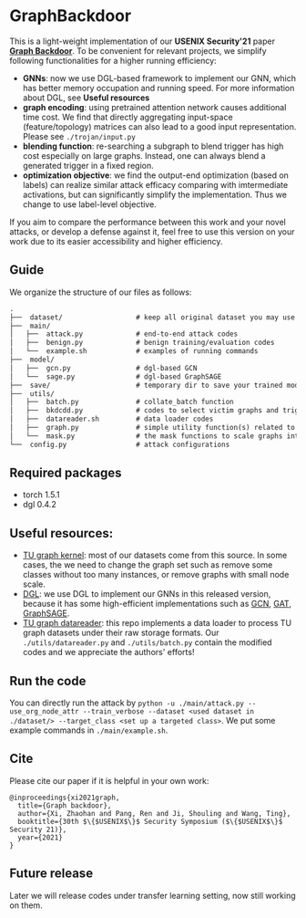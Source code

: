 # GraphBackdoor

This is a light-weight implementation of our **USENIX Security'21** paper **[Graph Backdoor](https://arxiv.org/abs/2006.11890)**. To be convenient for relevant projects, we simplify following functionalities for a higher running efficiency:

- **GNNs**: now we use DGL-based framework to implement our GNN, which has better memory occupation and running speed. For more information about DGL, see **Useful resources**
- **graph encoding**: using pretrained attention network causes additional time cost. We find that directly aggregating input-space (feature/topology) matrices can also lead to a good input representation. Please see `./trojan/input.py`
- **blending function**: re-searching a subgraph to blend trigger has high cost especially on large graphs. Instead, one can always blend a generated trigger in a fixed region.
- **optimization objective**: we find the output-end optimization (based on labels) can realize similar attack efficacy comparing with imtermediate activations, but can significantly simplify the implementation. Thus we change to use label-level objective.

If you aim to compare the performance between this work and your novel attacks, or develop a defense against it, feel free to use this version on your work due to its easier accessibility and higher efficiency.

## Guide

We organize the structure of our files as follows:
```latex
.
├──  dataset/                  # keep all original dataset you may use
├──  main/
│   ├──  attack.py             # end-to-end attack codes
│   ├──  benign.py             # benign training/evaluation codes
│   └──  example.sh            # examples of running commands
├──  model/
│   ├──  gcn.py                # dgl-based GCN
│   └──  sage.py               # dgl-based GraphSAGE
├──  save/                     # temporary dir to save your trained models/perturbed data
├──  utils/
│   ├──  batch.py              # collate_batch function
│   ├──  bkdcdd.py             # codes to select victim graphs and trigger regions
│   ├──  datareader.sh         # data loader codes
│   ├──  graph.py              # simple utility function(s) related to graph processing
│   └──  mask.py               # the mask functions to scale graphs into same size or scale back
└──  config.py                 # attack configurations            

```

## Required packages
- torch   1.5.1
- dgl     0.4.2


## Useful resources:
- [TU graph kernel](https://ls11-www.cs.tu-dortmund.de/staff/morris/graphkerneldatasets): most of our datasets come from this source. In some cases, the we need to change the graph set such as remove some classes without too many instances, or remove graphs with small node scale.
- [DGL](https://docs.dgl.ai): we use DGL to implement our GNNs in this released version, because it has some high-efficient implementations such as [GCN](https://docs.dgl.ai/en/0.6.x/tutorials/models/1_gnn/1_gcn.html), [GAT](https://docs.dgl.ai/en/0.4.x/tutorials/models/1_gnn/9_gat.html), [GraphSAGE](https://github.com/dmlc/dgl/blob/master/examples/pytorch/graphsage/model.py).
- [TU graph datareader](https://github.com/bknyaz/graph_nn/blob/master/graph_unet.py): this repo implements a data loader to process TU graph datasets under their raw storage formats. Our `./utils/datareader.py` and `./utils/batch.py` contain the modified codes and we appreciate the authors' efforts!


## Run the code
You can directly run the attack by `python -u ./main/attack.py --use_org_node_attr --train_verbose --dataset <used dataset in ./dataset/> --target_class <set up a targeted class>`. We put some example commands in   `./main/example.sh`.


## Cite
Please cite our paper if it is helpful in your own work:
```
@inproceedings{xi2021graph,
  title={Graph backdoor},
  author={Xi, Zhaohan and Pang, Ren and Ji, Shouling and Wang, Ting},
  booktitle={30th $\{$USENIX$\}$ Security Symposium ($\{$USENIX$\}$ Security 21)},
  year={2021}
}
```


## Future release
Later we will release codes under transfer learning setting, now still working on them.